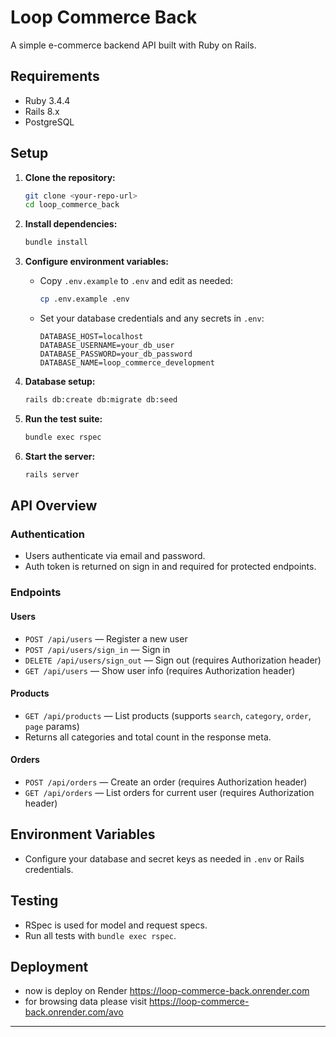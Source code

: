 # Loop Commerce Back

A simple e-commerce backend API built with Ruby on Rails.

## Requirements

- Ruby 3.4.4
- Rails 8.x
- PostgreSQL

## Setup

1. **Clone the repository:**
   ```sh
   git clone <your-repo-url>
   cd loop_commerce_back
   ```

2. **Install dependencies:**
   ```sh
   bundle install
   ```

3. **Configure environment variables:**
   - Copy `.env.example` to `.env` and edit as needed:
     ```sh
     cp .env.example .env
     ```
   - Set your database credentials and any secrets in `.env`:
     ```
     DATABASE_HOST=localhost
     DATABASE_USERNAME=your_db_user
     DATABASE_PASSWORD=your_db_password
     DATABASE_NAME=loop_commerce_development
     ```

4. **Database setup:**
   ```sh
   rails db:create db:migrate db:seed
   ```

5. **Run the test suite:**
   ```sh
   bundle exec rspec
   ```

6. **Start the server:**
   ```sh
   rails server
   ```

## API Overview

### Authentication

- Users authenticate via email and password.
- Auth token is returned on sign in and required for protected endpoints.

### Endpoints

#### Users

- `POST /api/users` — Register a new user
- `POST /api/users/sign_in` — Sign in
- `DELETE /api/users/sign_out` — Sign out (requires Authorization header)
- `GET /api/users` — Show user info (requires Authorization header)

#### Products

- `GET /api/products` — List products (supports `search`, `category`, `order`, `page` params)
- Returns all categories and total count in the response meta.

#### Orders

- `POST /api/orders` — Create an order (requires Authorization header)
- `GET /api/orders` — List orders for current user (requires Authorization header)

## Environment Variables

- Configure your database and secret keys as needed in `.env` or Rails credentials.

## Testing

- RSpec is used for model and request specs.
- Run all tests with `bundle exec rspec`.

## Deployment

- now is deploy on Render https://loop-commerce-back.onrender.com
- for browsing data please visit https://loop-commerce-back.onrender.com/avo

---

